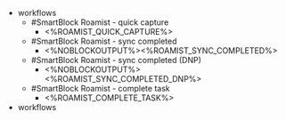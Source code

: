 - workflows
    - #SmartBlock Roamist - quick capture
        - <%ROAMIST_QUICK_CAPTURE%>
    - #SmartBlock Roamist - sync completed
        - <%NOBLOCKOUTPUT%><%ROAMIST_SYNC_COMPLETED%>
    - #SmartBlock Roamist - sync completed (DNP)
        - <%NOBLOCKOUTPUT%><%ROAMIST_SYNC_COMPLETED_DNP%>
    - #SmartBlock Roamist - complete task
        - <%ROAMIST_COMPLETE_TASK%>
- workflows
